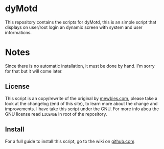 # dyMotd

This repository contains the scripts for dyMotd, this is an simple script that displays on user/root login an dynamic screen with system and user informations.


# Notes

Since there is no automatic installation, it must be done by hand. I'm sorry for that but it will come later.

## License

This script is an copy/rewrite of the original by [mewbies.com][], please take a look at the changelog (end of this site), to learn more about the change and improvements.
I have take this script under the GNU. For more info abou the GNU license read `LICENSE` in root of the repository.

## Install

For a full guide to install this script, go to the wiki on [github.com][].




[mewbies.com]:         http://mewbies.com/
[github.com]:         http://github.com/iptoux/dyMotd/wiki

